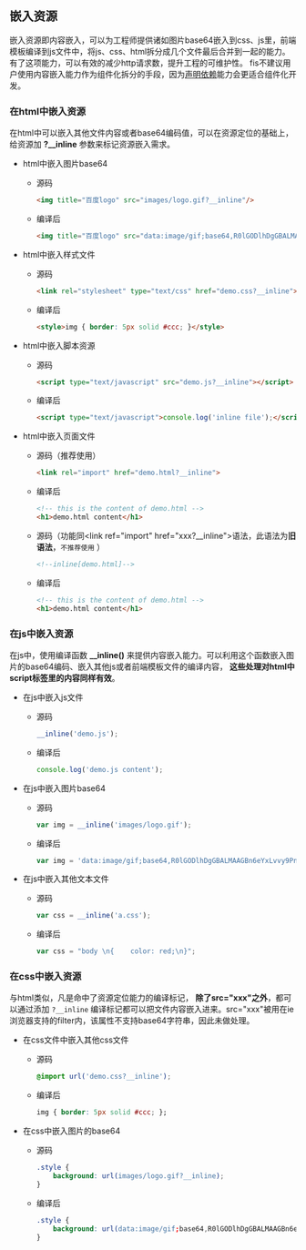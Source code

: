 ## 嵌入资源

嵌入资源即内容嵌入，可以为工程师提供诸如图片base64嵌入到css、js里，前端模板编译到js文件中，将js、css、html拆分成几个文件最后合并到一起的能力。有了这项能力，可以有效的减少http请求数，提升工程的可维护性。 fis不建议用户使用内容嵌入能力作为组件化拆分的手段，因为[声明依赖](./require.md)能力会更适合组件化开发。

### 在html中嵌入资源

在html中可以嵌入其他文件内容或者base64编码值，可以在资源定位的基础上，给资源加 **?__inline** 参数来标记资源嵌入需求。

* html中嵌入图片base64
    * 源码

        ```html
        <img title="百度logo" src="images/logo.gif?__inline"/>
        ```

    * 编译后

        ```html
        <img title="百度logo" src="data:image/gif;base64,R0lGODlhDgGBALMAAGBn6eYxLvvy9PnKyfO...Jzna6853wjKc850nPeoYgAgA7"/>
        ```

* html中嵌入样式文件

    * 源码

        ```html
        <link rel="stylesheet" type="text/css" href="demo.css?__inline">
        ```

    * 编译后

        ```html
        <style>img { border: 5px solid #ccc; }</style>
        ```

* html中嵌入脚本资源

    * 源码

        ```html
        <script type="text/javascript" src="demo.js?__inline"></script>
        ```

    * 编译后

        ```html
        <script type="text/javascript">console.log('inline file');</script>
        ```

* html中嵌入页面文件

    * 源码（推荐使用）

        ```html
        <link rel="import" href="demo.html?__inline">
        ```

    * 编译后

        ```html
        <!-- this is the content of demo.html -->
        <h1>demo.html content</h1>
        ```

    * 源码（功能同&lt;link ref="import" href="xxx?__inline"&gt;语法，此语法为**旧语法**，``不推荐使用`` ）

        ```html
        <!--inline[demo.html]-->
        ```

    * 编译后

        ```html
        <!-- this is the content of demo.html -->
        <h1>demo.html content</h1>
        ```

### 在js中嵌入资源

在js中，使用编译函数 **__inline()** 来提供内容嵌入能力。可以利用这个函数嵌入图片的base64编码、嵌入其他js或者前端模板文件的编译内容， **这些处理对html中script标签里的内容同样有效**。

* 在js中嵌入js文件

    * 源码

        ```javascript
        __inline('demo.js');
        ```

    * 编译后

        ```javascript
        console.log('demo.js content');
        ```

* 在js中嵌入图片base64

    * 源码

        ```javascript
        var img = __inline('images/logo.gif');
        ```

    * 编译后

        ```javascript
        var img = 'data:image/gif;base64,R0lGODlhDgGBALMAAGBn6eYxLvvy9PnKyfO...Jzna6853wjKc850nPeoYgAgA7';
        ```

* 在js中嵌入其他文本文件

    * 源码

        ```javascript
        var css = __inline('a.css');
        ```

    * 编译后

        ```javascript
        var css = "body \n{    color: red;\n}";
        ```

### 在css中嵌入资源

与html类似，凡是命中了资源定位能力的编译标记， **除了src="xxx"之外**，都可以通过添加 ``?__inline`` 编译标记都可以把文件内容嵌入进来。src="xxx"被用在ie浏览器支持的filter内，该属性不支持base64字符串，因此未做处理。

* 在css文件中嵌入其他css文件

    * 源码

        ```css
        @import url('demo.css?__inline');
        ```

    * 编译后

        ```css
        img { border: 5px solid #ccc; };
        ```

* 在css中嵌入图片的base64

    * 源码

        ```css
        .style {
            background: url(images/logo.gif?__inline);
        }
        ```

    * 编译后

        ```css
        .style {
            background: url(data:image/gif;base64,R0lGODlhDgGBALMAAGBn6eYxLvvy9PnKyfO...Jzna6853wjKc850nPeoYgAgA7);
        }
        ```